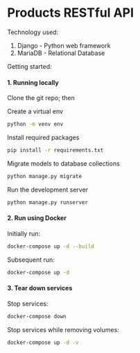 # Products RESTful API 

Technology used: 
1. Django - Python web framework
2. MariaDB - Relational Database

Getting started: 

#### 1. Running locally

Clone the git repo; then

Create a virtual env
```sh
python -m venv env
```

Install required packages 
```sh
pip install -r requirements.txt
```

Migrate models to database collections
```sh
python manage.py migrate
```

Run the development server
```sh
python manage.py runserver 
```

#### 2. Run using Docker

Initially run:
```sh
docker-compose up -d --build
```

Subsequent run: 
```sh
docker-compose up -d 
```

#### 3. Tear down services

Stop services:
```sh
docker-compose down
```

Stop services while removing volumes: 
```sh
docker-compose up -d -v 
```
